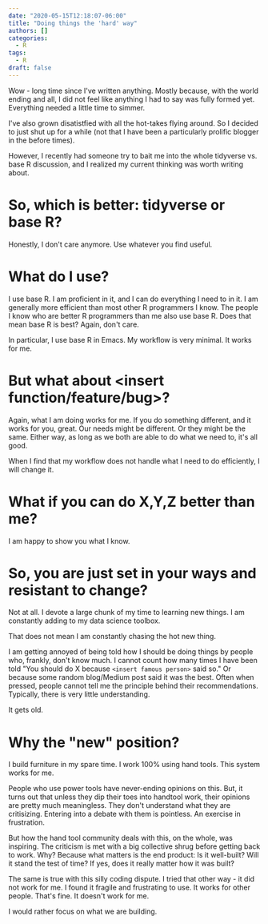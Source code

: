 ```yaml
---
date: "2020-05-15T12:18:07-06:00"
title: "Doing things the 'hard' way"
authors: []
categories:
  - R
tags:
  - R
draft: false
---
```


Wow - long time since I've written anything. Mostly because, with the
world ending and all, I did not feel like anything I had to say was
fully formed yet. Everything needed a little time to simmer.

I've also grown disatistfied with all the hot-takes flying around. So I
decided to just shut up for a while (not that I have been a
particularly prolific blogger in the before times).

However, I recently had someone try to bait me into the whole
tidyverse vs. base R discussion, and I realized my current thinking
was worth writing about.

# So, which is better: tidyverse or base R?

Honestly, I don't care anymore. Use whatever you find useful.

# What do I use?

I use base R. I am proficient in it, and I can do everything I need to
in it. I am generally more efficient than most other R programmers I
know. The people I know who are better R programmers than me also use
base R. Does that mean base R is best? Again, don't care.

In particular, I use base R in Emacs. My workflow is very minimal. It
works for me. 

# But what about <insert function/feature/bug>?

Again, what I am doing works for me. If you do something different,
and it works for you, great. Our needs might be different. Or they
might be the same. Either way, as long as we both are able to do what
we need to, it's all good.

When I find that my workflow does not handle what I need to do
efficiently, I will change it.

# What if you can do X,Y,Z better than me?

I am happy to show you what I know. 

# So, you are just set in your ways and resistant to change?

Not at all. I devote a large chunk of my time to learning new
things. I am constantly adding to my data science toolbox.

That does not mean I am constantly chasing the hot new thing. 

I am getting annoyed of being told how I should be doing things by
people who, frankly, don't know much. I cannot count how many times I
have been told "You should do X because `<insert famous person>` said
so." Or because some random blog/Medium post said it was the
best. Often when pressed, people cannot tell me the principle behind
their recommendations. Typically, there is very little understanding. 

It gets old.

# Why the "new" position?

I build furniture in my spare time. I work 100% using hand tools. This
system works for me. 

People who use power tools have never-ending opinions on this. But, it
turns out that unless they dip their toes into handtool work, their
opinions are pretty much meaningless. They don't understand what they
are critisizing. Entering into a debate with them is pointless. An
exercise in frustration. 

But how the hand tool community deals with this, on the whole, was
inspiring. The criticism is met with a big collective shrug before
getting back to work. Why? Because what matters is the end product: Is
it well-built? Will it stand the test of time? If yes, does it really
matter how it was built?

The same is true with this silly coding dispute. I tried that other
way - it did not work for me. I found it fragile and frustrating to
use. It works for other people. That's fine. It doesn't work for me.

I would rather focus on what we are building. 






